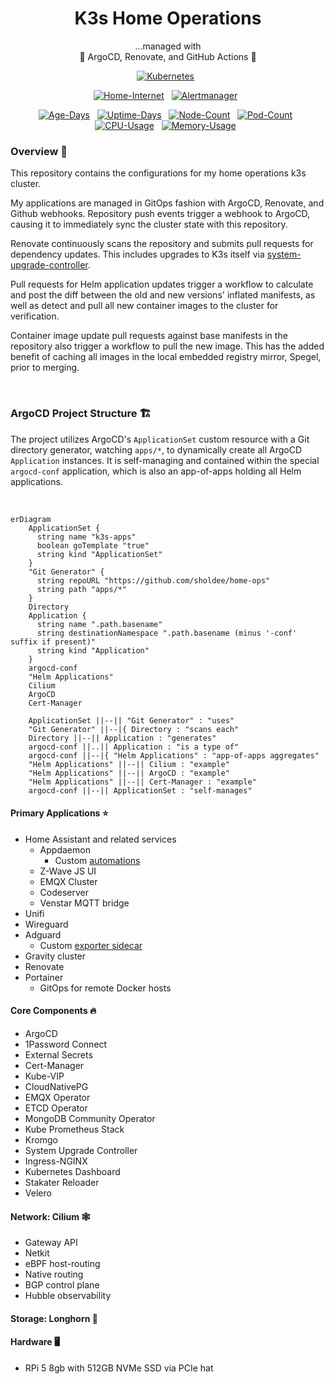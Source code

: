 <div align="center">

# K3s Home Operations

...managed with<br />
🤖 ArgoCD, Renovate, and GitHub Actions 🤖

</div>

<div align="center">

[![Kubernetes](https://img.shields.io/endpoint?url=https%3A%2F%2Fkromgo.sholdee.net%3A8443%2Fkubernetes_version&style=for-the-badge&logo=kubernetes&logoColor=white&color=blue&label=)](https://k3s.io/)&nbsp;&nbsp;

</div>

<div align="center">

[![Home-Internet](https://img.shields.io/endpoint?url=https%3A%2F%2Fhealthchecks.io%2Fbadge%2F51183e61-d334-4de9-acb4-abfdf9%2F4nYMJsdM-2%2Fhome-internet.shields&label=Home%20Internet&style=for-the-badge&logo=mikrotik&logoColor=white)](https://healthchecks.io)&nbsp;&nbsp;
[![Alertmanager](https://img.shields.io/endpoint?url=https%3A%2F%2Fhealthchecks.io%2Fbadge%2F51183e61-d334-4de9-acb4-abfdf9%2F6loCWl61-2%2Falert-manager.shields&label=alert%20manager&style=for-the-badge&logo=prometheus&logoColor=white)](https://healthchecks.io)&nbsp;&nbsp;

</div>

<div align="center">

[![Age-Days](https://img.shields.io/endpoint?url=https%3A%2F%2Fkromgo.sholdee.net%3A8443%2Fcluster_age_days&style=flat-square&label=Age)](https://github.com/kashalls/kromgo/)&nbsp;&nbsp;
[![Uptime-Days](https://img.shields.io/endpoint?url=https%3A%2F%2Fkromgo.sholdee.net%3A8443%2Fcluster_uptime_days&style=flat-square&label=Uptime)](https://github.com/kashalls/kromgo/)&nbsp;&nbsp;
[![Node-Count](https://img.shields.io/endpoint?url=https%3A%2F%2Fkromgo.sholdee.net%3A8443%2Fcluster_node_count&style=flat-square&label=Nodes)](https://github.com/kashalls/kromgo/)&nbsp;&nbsp;
[![Pod-Count](https://img.shields.io/endpoint?url=https%3A%2F%2Fkromgo.sholdee.net%3A8443%2Fcluster_pod_count&style=flat-square&label=Pods)](https://github.com/kashalls/kromgo/)&nbsp;&nbsp;
[![CPU-Usage](https://img.shields.io/endpoint?url=https%3A%2F%2Fkromgo.sholdee.net%3A8443%2Fcluster_cpu_usage&style=flat-square&label=CPU)](https://github.com/kashalls/kromgo/)&nbsp;&nbsp;
[![Memory-Usage](https://img.shields.io/endpoint?url=https%3A%2F%2Fkromgo.sholdee.net%3A8443%2Fcluster_memory_usage&style=flat-square&label=Memory)](https://github.com/kashalls/kromgo/)&nbsp;&nbsp;

</div>

### Overview 📔

This repository contains the configurations for my home operations k3s cluster.

My applications are managed in GitOps fashion with ArgoCD, Renovate, and Github webhooks. Repository push events trigger a webhook to ArgoCD, causing it to immediately sync the cluster state with this repository.

Renovate continuously scans the repository and submits pull requests for dependency updates. This includes upgrades to K3s itself via [system-upgrade-controller](https://github.com/rancher/system-upgrade-controller).

Pull requests for Helm application updates trigger a workflow to calculate and post the diff between the old and new versions' inflated manifests, as well as detect and pull all new container images to the cluster for verification.

Container image update pull requests against base manifests in the repository also trigger a workflow to pull the new image. This has the added benefit of caching all images in the local embedded registry mirror, Spegel, prior to merging.

<br />

### ArgoCD Project Structure 🏗️

The project utilizes ArgoCD's `ApplicationSet` custom resource with a Git directory generator, watching `apps/*`, to dynamically create all ArgoCD `Application` instances. It is self-managing and contained within the special `argocd-conf` application, which is also an app-of-apps holding all Helm applications.

<br />

```mermaid
erDiagram
    ApplicationSet {
      string name "k3s-apps"
      boolean goTemplate "true"
      string kind "ApplicationSet"
    }
    "Git Generator" {
      string repoURL "https://github.com/sholdee/home-ops"
      string path "apps/*"
    }
    Directory
    Application {
      string name ".path.basename"
      string destinationNamespace ".path.basename (minus '-conf' suffix if present)"
      string kind "Application"
    }
    argocd-conf
    "Helm Applications"
    Cilium
    ArgoCD
    Cert-Manager

    ApplicationSet ||--|| "Git Generator" : "uses"
    "Git Generator" ||--|{ Directory : "scans each"
    Directory ||--|| Application : "generates"
    argocd-conf ||..|| Application : "is a type of"
    argocd-conf ||--|{ "Helm Applications" : "app-of-apps aggregates"
    "Helm Applications" ||--|| Cilium : "example"
    "Helm Applications" ||--|| ArgoCD : "example"
    "Helm Applications" ||--|| Cert-Manager : "example"
    argocd-conf ||--|| ApplicationSet : "self-manages"
```

#### Primary Applications ⭐
  - Home Assistant and related services
    - Appdaemon
      - Custom [automations](https://github.com/sholdee/sholdee-hass-apps) 
    - Z-Wave JS UI
    - EMQX Cluster
    - Codeserver
    - Venstar MQTT bridge
  - Unifi
  - Wireguard
  - Adguard
    - Custom [exporter sidecar](https://github.com/sholdee/adguard-exporter)
  - Gravity cluster
  - Renovate
  - Portainer
    - GitOps for remote Docker hosts
#### Core Components 🔥
  - ArgoCD
  - 1Password Connect
  - External Secrets
  - Cert-Manager
  - Kube-VIP
  - CloudNativePG
  - EMQX Operator
  - ETCD Operator
  - MongoDB Community Operator
  - Kube Prometheus Stack
  - Kromgo
  - System Upgrade Controller
  - Ingress-NGINX
  - Kubernetes Dashboard
  - Stakater Reloader
  - Velero
#### Network: Cilium 🕸️
  - Gateway API
  - Netkit
  - eBPF host-routing
  - Native routing
  - BGP control plane
  - Hubble observability
#### Storage: Longhorn 💾
#### Hardware 🖥️
  - RPi 5 8gb with 512GB NVMe SSD via PCIe hat
